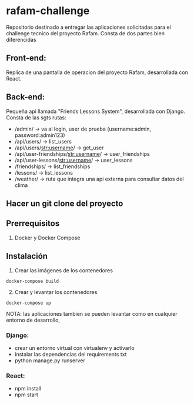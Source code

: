 # rafam-challenge
Repositorio destinado a entregar las aplicaciones solicitadas para el challenge tecnico del proyecto Rafam. 
Consta de dos partes bien diferencidas

## Front-end:
Replica de una pantalla de operacion del proyecto Rafam, desarrollada con React.

## Back-end:
Pequeña api llamada "Friends Lessons System", desarrollada con Django.
Consta de las sgts rutas:
* /admin/   -> va al login, user de prueba (username:admin, password:admin123)
* /api/users/                           -> list_users
* /api/users/<str:username>/            -> get_user
* /api/user-friendships/<str:username>/ -> user_friendships
* /api/user-lessons/<str:username>/     -> user_lessons
* /friendships/                         -> list_friendships
* /lessons/                             -> list_lessons
* /weather/  -> ruta que integra una api externa para consultar datos del clima

## Hacer un git clone del proyecto

## Prerrequisitos

1. Docker y Docker Compose

## Instalación

1. Crear las imágenes de los contenedores
```
docker-compose build
```

2. Crear y levantar los contenedores
```
docker-compose up
```

NOTA: las aplicaciones tambien se pueden levantar como en cualquier entorno de desarrollo,
### Django: 
* crear un entorno virtual con virtualenv y activarlo 
* instalar las dependencias del requirements txt
* python manage.py runserver

### React:
* npm install
* npm start

